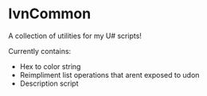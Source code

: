 # lvnCommon

A collection of utilities for my U# scripts!

Currently contains:

- Hex to color string
- Reimpliment list operations that arent exposed to udon
- Description script